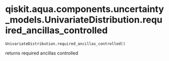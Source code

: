 # qiskit.aqua.components.uncertainty\_models.UnivariateDistribution.required\_ancillas\_controlled

`UnivariateDistribution.required_ancillas_controlled()`

returns required ancillas controlled
